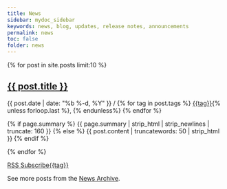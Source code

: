 ```yaml
---
title: News
sidebar: mydoc_sidebar
keywords: news, blog, updates, release notes, announcements
permalink: news
toc: false
folder: news
---
```


<div class="home">
    <div class="post-list">
        {% for post in site.posts limit:10 %}
    <h2><a class="post-link" href="{{ post.url | remove: "/" }}">{{ post.title }}</a></h2>
        <span class="post-meta">{{ post.date | date: "%b %-d, %Y" }} /
            {% for tag in post.tags %}
                <a href="{{ "tag_" | append: {{tag}}.html">{{tag}}</a>{% unless forloop.last %}, {% endunless%}
                {% endfor %}</span>
        <p>{% if page.summary %} {{ page.summary | strip_html | strip_newlines | truncate: 160 }} {% else %} {{ post.content | truncatewords: 50 | strip_html }} {% endif %}</p>
        {% endfor %}
    </div>
    <p><a href="feed.xml" class="btn btn-primary navbar-btn cursorNorm" role="button"><i class="fa fa-rss" aria-hidden="true"></i> RSS Subscribe{{tag}}</a></p>
    <p>See more posts from the <a href="news_archive">News Archive</a>. </p>
</div>
